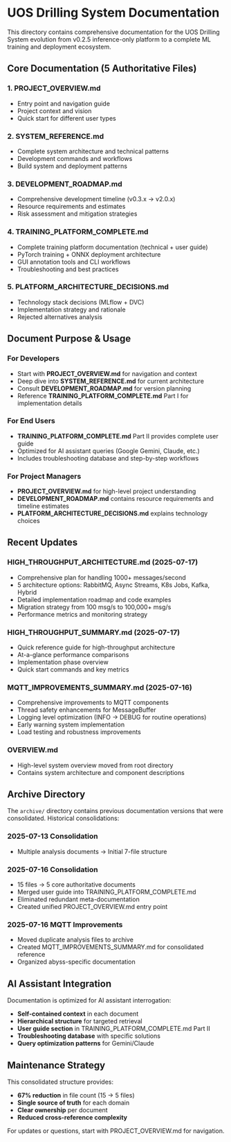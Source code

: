 # UOS Drilling System Documentation

This directory contains comprehensive documentation for the UOS Drilling System evolution from v0.2.5 inference-only platform to a complete ML training and deployment ecosystem.

## Core Documentation (5 Authoritative Files)

### **1. PROJECT_OVERVIEW.md**
- Entry point and navigation guide
- Project context and vision
- Quick start for different user types

### **2. SYSTEM_REFERENCE.md**
- Complete system architecture and technical patterns
- Development commands and workflows
- Build system and deployment patterns

### **3. DEVELOPMENT_ROADMAP.md**
- Comprehensive development timeline (v0.3.x → v2.0.x)
- Resource requirements and estimates
- Risk assessment and mitigation strategies

### **4. TRAINING_PLATFORM_COMPLETE.md**
- Complete training platform documentation (technical + user guide)
- PyTorch training + ONNX deployment architecture
- GUI annotation tools and CLI workflows
- Troubleshooting and best practices

### **5. PLATFORM_ARCHITECTURE_DECISIONS.md**
- Technology stack decisions (MLflow + DVC)
- Implementation strategy and rationale
- Rejected alternatives analysis

## Document Purpose & Usage

### For Developers
- Start with **PROJECT_OVERVIEW.md** for navigation and context
- Deep dive into **SYSTEM_REFERENCE.md** for current architecture
- Consult **DEVELOPMENT_ROADMAP.md** for version planning
- Reference **TRAINING_PLATFORM_COMPLETE.md** Part I for implementation details

### For End Users
- **TRAINING_PLATFORM_COMPLETE.md** Part II provides complete user guide
- Optimized for AI assistant queries (Google Gemini, Claude, etc.)
- Includes troubleshooting database and step-by-step workflows

### For Project Managers
- **PROJECT_OVERVIEW.md** for high-level project understanding
- **DEVELOPMENT_ROADMAP.md** contains resource requirements and timeline estimates
- **PLATFORM_ARCHITECTURE_DECISIONS.md** explains technology choices

## Recent Updates

### **HIGH_THROUGHPUT_ARCHITECTURE.md** (2025-07-17)
- Comprehensive plan for handling 1000+ messages/second
- 5 architecture options: RabbitMQ, Async Streams, K8s Jobs, Kafka, Hybrid
- Detailed implementation roadmap and code examples
- Migration strategy from 100 msg/s to 100,000+ msg/s
- Performance metrics and monitoring strategy

### **HIGH_THROUGHPUT_SUMMARY.md** (2025-07-17)
- Quick reference guide for high-throughput architecture
- At-a-glance performance comparisons
- Implementation phase overview
- Quick start commands and key metrics

### **MQTT_IMPROVEMENTS_SUMMARY.md** (2025-07-16)
- Comprehensive improvements to MQTT components
- Thread safety enhancements for MessageBuffer
- Logging level optimization (INFO → DEBUG for routine operations)
- Early warning system implementation
- Load testing and robustness improvements

### **OVERVIEW.md**
- High-level system overview moved from root directory
- Contains system architecture and component descriptions

## Archive Directory

The `archive/` directory contains previous documentation versions that were consolidated. Historical consolidations:

### 2025-07-13 Consolidation
- Multiple analysis documents → Initial 7-file structure

### 2025-07-16 Consolidation  
- 15 files → 5 core authoritative documents
- Merged user guide into TRAINING_PLATFORM_COMPLETE.md
- Eliminated redundant meta-documentation
- Created unified PROJECT_OVERVIEW.md entry point

### 2025-07-16 MQTT Improvements
- Moved duplicate analysis files to archive
- Created MQTT_IMPROVEMENTS_SUMMARY.md for consolidated reference
- Organized abyss-specific documentation

## AI Assistant Integration

Documentation is optimized for AI assistant interrogation:
- **Self-contained context** in each document
- **Hierarchical structure** for targeted retrieval
- **User guide section** in TRAINING_PLATFORM_COMPLETE.md Part II
- **Troubleshooting database** with specific solutions
- **Query optimization patterns** for Gemini/Claude

## Maintenance Strategy

This consolidated structure provides:
- **67% reduction** in file count (15 → 5 files)
- **Single source of truth** for each domain
- **Clear ownership** per document
- **Reduced cross-reference complexity**

For updates or questions, start with PROJECT_OVERVIEW.md for navigation.